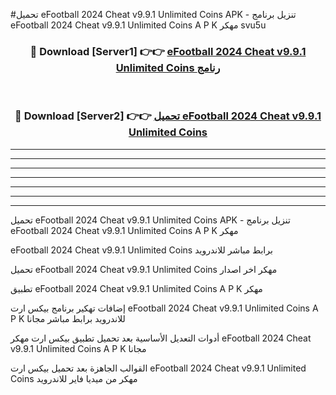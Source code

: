 #تحميل eFootball 2024 Cheat v9.9.1 Unlimited Coins  APK - تنزيل برنامج eFootball 2024 Cheat v9.9.1 Unlimited Coins  A P K مهكر svu5u 



<div align="center">
<h3>🔴 Download [Server1] 👉👉 <a href="https://apkdownload10.web.app/?title=eFootball 2024 Cheat v9.9.1 Unlimited Coins ">eFootball 2024 Cheat v9.9.1 Unlimited Coins  رنامج</a></h3><br>

<h3>🔴 Download [Server2] 👉👉 <a href="https://apkdownload10.web.app/?title=eFootball 2024 Cheat v9.9.1 Unlimited Coins ">تحميل eFootball 2024 Cheat v9.9.1 Unlimited Coins  </a></h3>
</div>


----------------------------------------------------------

----------------------------------------------------------

----------------------------------------------------------

----------------------------------------------------------

----------------------------------------------------------

----------------------------------------------------------

----------------------------------------------------------

تحميل eFootball 2024 Cheat v9.9.1 Unlimited Coins  APK - تنزيل برنامج eFootball 2024 Cheat v9.9.1 Unlimited Coins  A P K مهكر

eFootball 2024 Cheat v9.9.1 Unlimited Coins  برابط مباشر للاندرويد

تحميل eFootball 2024 Cheat v9.9.1 Unlimited Coins  مهكر اخر اصدار

تطبيق eFootball 2024 Cheat v9.9.1 Unlimited Coins  A P K مهكر

إضافات تهكير برنامج بيكس ارت eFootball 2024 Cheat v9.9.1 Unlimited Coins  A P K للاندرويد برابط مباشر مجانا

أدوات التعديل الأساسية بعد تحميل تطبيق بيكس ارت مهكر eFootball 2024 Cheat v9.9.1 Unlimited Coins  A P K مجانا

القوالب الجاهزة بعد تحميل بيكس ارت eFootball 2024 Cheat v9.9.1 Unlimited Coins  مهكر من ميديا فاير للاندرويد


